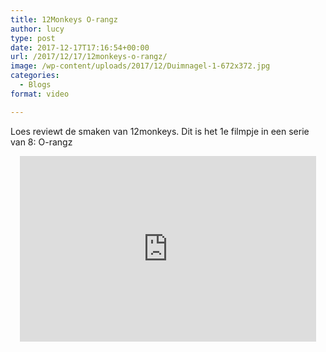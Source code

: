 ```yaml
---
title: 12Monkeys O-rangz
author: lucy
type: post
date: 2017-12-17T17:16:54+00:00
url: /2017/12/17/12monkeys-o-rangz/
image: /wp-content/uploads/2017/12/Duimnagel-1-672x372.jpg
categories:
  - Blogs
format: video

---
```

Loes reviewt de smaken van 12monkeys. Dit is het 1e filmpje in een serie van 8: O-rangz

<span class="embed-youtube" style="text-align:center; display: block;"><iframe class='youtube-player' type='text/html' width='474' height='297' src='https://www.youtube.com/embed/i86ibjUMzZQ?version=3&#038;rel=1&#038;fs=1&#038;autohide=2&#038;showsearch=0&#038;showinfo=1&#038;iv_load_policy=1&#038;wmode=transparent' allowfullscreen='true' style='border:0;'></iframe></span>